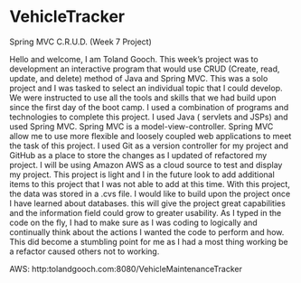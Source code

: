 # VehicleTracker 

Spring MVC C.R.U.D. (Week 7 Project)

Hello and welcome, I am Toland Gooch. This week’s project was to development an interactive program that would use CRUD (Create, read, update, and delete) method of Java and Spring MVC. This was a solo project and I was tasked to select an individual topic that I could develop. We were instructed to use all the tools and skills that we had build upon since the first day of the boot camp. I used a combination of programs and technologies to complete this project. I used Java ( servlets and JSPs) and used Spring MVC. Spring MVC is a model-view-controller. Spring MVC allow me to use more flexible and loosely coupled web applications to meet the task of this project. I used Git as a version controller for my project and GitHub as a place to store the changes as I updated of refactored my project. I will be using Amazon AWS as a cloud source to  test and display my project. This project is light and I in the future look to add additional items to this project that I was not able to add at this time. With this project, the data was stored in a .cvs file. I would like to build upon the project once I have learned about databases. this will give the project great capabilities and the information field could grow to greater usability. As I typed in the code on the fly, I had to make sure as I was coding to logically and continually think about the actions I wanted the code to perform and how. This did become a stumbling point for me as I had a most thing working be a refactor caused others not to working. 

AWS: http:tolandgooch.com:8080/VehicleMaintenanceTracker
